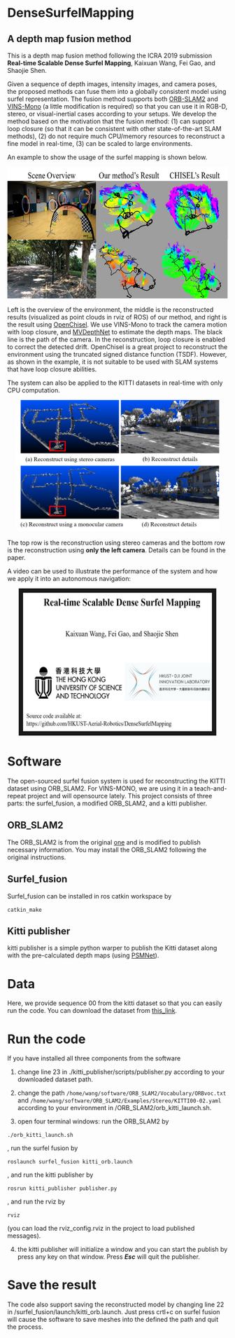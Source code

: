 # DenseSurfelMapping
## A depth map fusion method

This is a depth map fusion method following the ICRA 2019 submission **Real-time Scalable Dense Surfel Mapping**, Kaixuan Wang, Fei Gao, and Shaojie Shen.

Given a sequence of depth images, intensity images, and camera poses, the proposed methods can fuse them into a globally consistent model using surfel representation. The fusion method supports both [ORB-SLAM2](https://github.com/raulmur/ORB_SLAM2) and [VINS-Mono](https://github.com/HKUST-Aerial-Robotics/VINS-Mono) (a little modification is required) so that you can use it in RGB-D, stereo, or visual-inertial cases according to your setups. We develop the method based on the motivation that the fusion method: (1) can support loop closure (so that it can be consistent with other state-of-the-art SLAM methods),  (2) do not require much CPU/memory resources to reconstruct a fine model in real-time, (3) can be scaled to large environments. 

An example to show the usage of the surfel mapping is shown below.

<p align="center">
<img src="fig/example.png" alt="mapping example" width = "623" height = "300">
</p>

Left is the overview of the environment, the middle is the reconstructed results (visualized as point clouds in rviz of ROS) of our method, and right is the result using [OpenChisel](https://github.com/personalrobotics/OpenChisel). We use VINS-Mono to track the camera motion with loop closure, and [MVDepthNet](https://github.com/HKUST-Aerial-Robotics/MVDepthNet) to estimate the depth maps. The black line is the path of the camera. In the reconstruction, loop closure is enabled to correct the detected drift. OpenChisel is a great project to reconstruct the environment using the truncated signed distance function (TSDF). However, as shown in the example, it is not suitable to be used with SLAM systems that have loop closure abilities.

The system can also be applied to the KITTI datasets in real-time with only CPU computation.

<p align="center">
<img src="fig/example2.png" alt="mapping example" width = "465" height = "300">
</p>

The top row is the reconstruction using stereo cameras and the bottom row is the reconstruction using **only the left camera**. Details can be found in the paper.

A video can be used to illustrate the performance of the system and how we apply it into an autonomous navigation:
<p align="center">
<a href="https://youtu.be/2gZNpFE_yI4" target="_blank"><img src="fig/cover.jpg" 
alt="video" width="432" height="316" border="10" /></a>
</p>

# Software

The open-sourced surfel fusion system is used for reconstructing the KITTI dataset using ORB_SLAM2. For VINS-MONO, we are using it in a teach-and-repeat project and will opensource lately. This project consists of three parts: the surfel_fusion, a modified ORB_SLAM2, and a kitti publisher.

## ORB_SLAM2
The ORB_SLAM2 is from the original [one](https://github.com/raulmur/ORB_SLAM2) and is modified to publish necessary information. You may install the ORB_SLAM2 following the original instructions.

## Surfel_fusion
Surfel_fusion can be installed in ros catkin workspace by 
```
catkin_make
```

## Kitti publisher
kitti publisher is a simple python warper to publish the Kitti dataset along with the pre-calculated depth maps (using [PSMNet](https://github.com/JiaRenChang/PSMNet)).

# Data

Here, we provide sequence 00 from the kitti dataset so that you can easily run the code. You can download the dataset from [this_link](https://www.dropbox.com/s/qpn40yt8bjvkapd/kitti_sequence_00.tar.gz?dl=0).

# Run the code
If you have installed all three components from the software

1. change line 23 in ./kitti_publisher/scripts/publisher.py according to your downloaded dataset path.

2. change the path ```/home/wang/software/ORB_SLAM2/Vocabulary/ORBvoc.txt``` and ```/home/wang/software/ORB_SLAM2/Examples/Stereo/KITTI00-02.yaml``` according to your environment in /ORB_SLAM2/orb_kitti_launch.sh.

3. open four terminal windows: run the ORB_SLAM2 by

```
./orb_kitti_launch.sh 
```

, run the surfel fusion by

```
roslaunch surfel_fusion kitti_orb.launch
```

, and run the kitti publisher by

```
rosrun kitti_publisher publisher.py
```

, and run the rviz by

```
rviz
```
(you can load the rviz_config.rviz in the project to load published messages).

4. the kitti publisher will initialize a window and you can start the publish by press any key on that window. Press ***Esc*** will quit the publisher.

# Save the result
The code also support saving the reconstructed model by changing line 22 in /surfel_fusion/launch/kitti_orb.launch. Just press crtl+c on surfel fusion will cause the software to save meshes into the defined the path and quit the process.